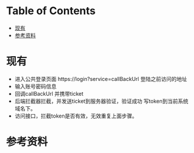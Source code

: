 # Table of Contents

* [现有](#现有)
* [参考资料](#参考资料)





# 现有

+ 进入公共登录页面  https://login?service=callBackUrl  登陆之前访问的地址 
+ 输入账号密码信息
+ 回调callBackUrl  并携带ticket
+ 后端拦截器拦截，并发送ticket到服务器验证，验证成功 写token到当前系统域名下。
+ 访问接口，拦截token是否有效，无效重复上面步骤。



# 参考资料
